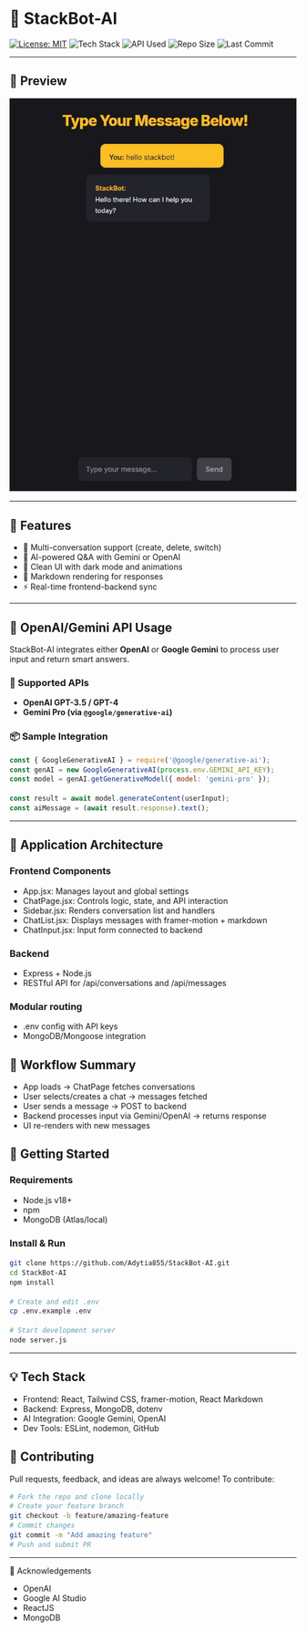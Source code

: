 # 🤖 StackBot-AI

[![License: MIT](https://img.shields.io/badge/License-MIT-yellow.svg)](https://opensource.org/licenses/MIT)
![Tech Stack](https://img.shields.io/badge/stack-React%20%7C%20Express%20%7C%20MongoDB-blue)
![API Used](https://img.shields.io/badge/API-Gemini%20%7C%20OpenAI-purple)
![Repo Size](https://img.shields.io/github/repo-size/Adytia855/StackBot-AI)
![Last Commit](https://img.shields.io/github/last-commit/Adytia855/StackBot-AI)

---

## 📸 Preview

![StackBot-AI Preview](frontend/public/stackbot-preview.jpg)

---

## 🧠 Features

- 🔁 Multi-conversation support (create, delete, switch)
- 🤖 AI-powered Q&A with Gemini or OpenAI
- 🧼 Clean UI with dark mode and animations
- 💬 Markdown rendering for responses
- ⚡ Real-time frontend-backend sync

---

## 🧠 OpenAI/Gemini API Usage

StackBot-AI integrates either **OpenAI** or **Google Gemini** to process user input and return smart answers.

### 🔌 Supported APIs

- **OpenAI GPT-3.5 / GPT-4**
- **Gemini Pro (via `@google/generative-ai`)**

### 📦 Sample Integration

```js
const { GoogleGenerativeAI } = require('@google/generative-ai');
const genAI = new GoogleGenerativeAI(process.env.GEMINI_API_KEY);
const model = genAI.getGenerativeModel({ model: 'gemini-pro' });

const result = await model.generateContent(userInput);
const aiMessage = (await result.response).text();
```
---

## 📁 Application Architecture
### Frontend Components
- App.jsx: Manages layout and global settings
- ChatPage.jsx: Controls logic, state, and API interaction
- Sidebar.jsx: Renders conversation list and handlers
- ChatList.jsx: Displays messages with framer-motion + markdown
- ChatInput.jsx: Input form connected to backend

### Backend
- Express + Node.js
- RESTful API for /api/conversations and /api/messages

### Modular routing
- .env config with API keys
- MongoDB/Mongoose integration

## 🔄 Workflow Summary
- App loads → ChatPage fetches conversations
- User selects/creates a chat → messages fetched
- User sends a message → POST to backend
- Backend processes input via Gemini/OpenAI → returns response
- UI re-renders with new messages

## 🚀 Getting Started
### Requirements
- Node.js v18+
- npm
- MongoDB (Atlas/local)
### Install & Run
```bash
git clone https://github.com/Adytia855/StackBot-AI.git
cd StackBot-AI
npm install

# Create and edit .env
cp .env.example .env

# Start development server
node server.js
```

---

## 💡 Tech Stack
- Frontend: React, Tailwind CSS, framer-motion, React Markdown
- Backend: Express, MongoDB, dotenv
- AI Integration: Google Gemini, OpenAI
- Dev Tools: ESLint, nodemon, GitHub

  
## 🤝 Contributing
Pull requests, feedback, and ideas are always welcome!
To contribute:
```bash
# Fork the repo and clone locally
# Create your feature branch
git checkout -b feature/amazing-feature
# Commit changes
git commit -m "Add amazing feature"
# Push and submit PR
```
---

🙏 Acknowledgements
- OpenAI
- Google AI Studio
- ReactJS
- MongoDB

